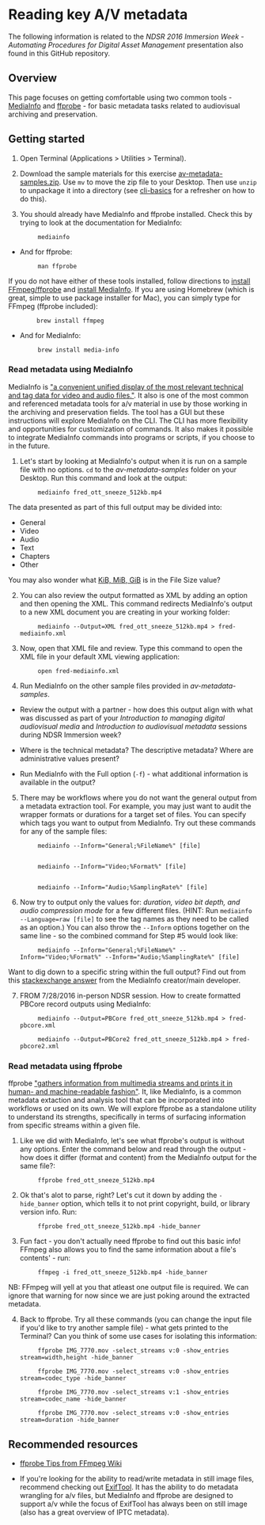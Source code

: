 
# Reading key A/V metadata

The following information is related to the _NDSR 2016 Immersion Week - Automating Procedures for Digital Asset Management_ presentation also found in this GitHub repository. 

## Overview

This page focuses on getting comfortable using two common tools - [MediaInfo](http://mediaarea.net/en/MediaInfo) and [ffprobe](http://ffmpeg.org/ffprobe.html) - for basic metadata tasks related to audiovisual archiving and preservation. 


## Getting started

1. Open Terminal (Applications > Utilities > Terminal). 

2. Download the sample materials for this exercise [av-metadata-samples.zip](./workshop-samples/av-metadata-samples.zip). Use `mv` to move the zip file to your Desktop. Then use `unzip` to unpackage it into a directory (see [cli-basics](./01_cli-basics.md) for a refresher on how to do this). 

3. You should already have MediaInfo and ffprobe installed. Check this by trying to look at the documentation for MediaInfo:

            mediainfo

 - And for ffprobe:

            man ffprobe

If you do not have either of these tools installed, follow directions to [install FFmpeg/ffprobe](https://trac.ffmpeg.org/wiki/CompilationGuide/MacOSX) and [install MediaInfo](http://mediaarea.net/en/MediaInfo/Download). If you are using Homebrew (which is great, simple to use package installer for Mac), you can simply type for FFmpeg (ffprobe included):

            brew install ffmpeg

 - And for MediaInfo:

            brew install media-info


### Read metadata using MediaInfo

MediaInfo is ["a convenient unified display of the most relevant technical and tag data for video and audio files."](https://mediaarea.net/en/MediaInfo). It also is one of the most common and referenced metadata tools for a/v material in use by those working in the archiving and preservation fields. The tool has a GUI but these instructions will explore MediaInfo on the CLI. The CLI has more flexibility and opportunities for customization of commands. It also makes it possible to integrate MediaInfo commands into programs or scripts, if you choose to in the future. 

1. Let's start by looking at MediaInfo's output when it is run on a sample file with no options. `cd` to the _av-metadata-samples_ folder on your Desktop. Run this command and look at the output:

            mediainfo fred_ott_sneeze_512kb.mp4


 The data presented as part of this full output may be divided into:
 - General
 - Video
 - Audio
 - Text
 - Chapters
 - Other

 You may also wonder what [KiB, MiB, GiB](https://mediaarea.net/us/MediaInfo/Support/FAQ#BinaryPrefix) is in the File Size value?

2. You can also review the output formatted as XML by adding an option and then opening the XML. This command redirects MediaInfo's output to a new XML document you are creating in your working folder:

            mediainfo --Output=XML fred_ott_sneeze_512kb.mp4 > fred-mediainfo.xml

3. Now, open that XML file and review. Type this command to open the XML file in your default XML viewing application:

            open fred-mediainfo.xml

4. Run MediaInfo on the other sample files provided in _av-metadata-samples_. 
 - Review the output with a partner - how does this output align with what was discussed as part of your _Introduction to managing digital audiovisual media_ and _Introduction to audiovisual metadata_ sessions during NDSR Immersion week? 
 - Where is the technical metadata? The descriptive metadata? Where are administrative values present?

 - Run MediaInfo with the Full option (`-f`) - what additional information is available in the output? 

5. There may be workflows where you do not want the general output from a metadata extraction tool. For example, you may just want to audit the wrapper formats or durations for a target set of files. You can specify which tags you want to output from MediaInfo. Try out these commands for any of the sample files:

            mediainfo --Inform="General;%FileName%" [file]


            mediainfo --Inform="Video;%Format%" [file]


            mediainfo --Inform="Audio;%SamplingRate%" [file] 

6. Now try to output only the values for: *duration, video bit depth, and audio compression mode* for a few different files. (HINT: Run `mediainfo --Language=raw [file]` to see the tag names as they need to be called as an option.) You can also throw the `--Inform` options together on the same line - so the combined command for Step #5 would look like:
            
            mediainfo --Inform="General;%FileName%" --Inform="Video;%Format%" --Inform="Audio;%SamplingRate%" [file]

  Want to dig down to a specific string within the full output? Find out from this [stackexchange answer](http://stackoverflow.com/a/26508567) from the MediaInfo creator/main developer. 

7. FROM 7/28/2016 in-person NDSR session. How to create formatted PBCore record outputs using MediaInfo:

            mediainfo --Output=PBCore fred_ott_sneeze_512kb.mp4 > fred-pbcore.xml
            
            mediainfo --Output=PBCore2 fred_ott_sneeze_512kb.mp4 > fred-pbcore2.xml

### Read metadata using ffprobe

ffprobe ["gathers information from multimedia streams and prints it in human- and machine-readable fashion"](http://ffmpeg.org/ffprobe.html). It, like MediaInfo, is a common metadata extaction and analysis tool that can be incorporated into workflows or used on its own. We will explore ffprobe as a standalone utility to understand its strengths, specifically in terms of surfacing information from specific streams within a given file. 

1. Like we did with MediaInfo, let's see what ffprobe's output is without any options. Enter the command below and read through the output - how does it differ (format and content) from the MediaInfo output for the same file?:

            ffprobe fred_ott_sneeze_512kb.mp4

2. Ok that's alot to parse, right? Let's cut it down by adding the `-hide_banner` option, which tells it to not print copyright, build, or library version info. Run:

            ffprobe fred_ott_sneeze_512kb.mp4 -hide_banner

3. Fun fact - you don't actually need ffprobe to find out this basic info! FFmpeg also allows you to find the same information about a file's contents' - run:

            ffmpeg -i fred_ott_sneeze_512kb.mp4 -hide_banner

 NB: FFmpeg will yell at you that atleast one output file is required. We can ignore that warning for now since we are just poking around the extracted metadata.

4. Back to ffprobe. Try all these commands (you can change the input file if you'd like to try another sample file) - what gets printed to the Terminal? Can you think of some use cases for isolating this information:

            ffprobe IMG_7770.mov -select_streams v:0 -show_entries stream=width,height -hide_banner

            ffprobe IMG_7770.mov -select_streams v:0 -show_entries stream=codec_type -hide_banner

            ffprobe IMG_7770.mov -select_streams v:1 -show_entries stream=codec_name -hide_banner

            ffprobe IMG_7770.mov -select_streams v:0 -show_entries stream=duration -hide_banner


## Recommended resources

- [ffprobe Tips from FFmpeg Wiki](https://trac.ffmpeg.org/wiki/FFprobeTips)

- If you're looking for the ability to read/write metadata in still image files, recommend checking out [ExifTool](http://owl.phy.queensu.ca/~phil/exiftool/). It has the ability to do metadata wrangling for a/v files, but MediaInfo and ffprobe are designed to support a/v while the focus of ExifTool has always been on still image (also has a great overview of IPTC metadata). 
